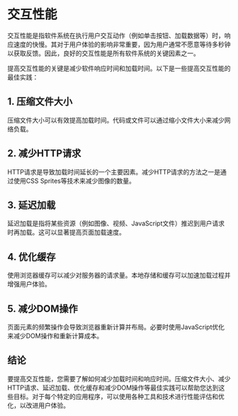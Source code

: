 # 交互性能

交互性能是指软件系统在执行用户交互动作（例如单击按钮、加载数据等）时，响应速度的快慢。其对于用户体验的影响非常重要，因为用户通常不愿意等待多秒钟以获取反馈。因此，良好的交互性能是所有软件系统的关键因素之一。

提高交互性能的关键是减少软件响应时间和加载时间。以下是一些提高交互性能的最佳实践：

## 1. 压缩文件大小

压缩文件大小可以有效提高加载时间。代码或文件可以通过缩小文件大小来减少网络负载。

## 2. 减少HTTP请求

HTTP请求是导致加载时间延长的一个主要因素。减少HTTP请求的方法之一是通过使用CSS Sprites等技术来减少图像的数量。

## 3. 延迟加载

延迟加载是指将某些资源（例如图像、视频、JavaScript文件）推迟到用户请求时再加载。这可以显著提高页面加载速度。

## 4. 优化缓存

使用浏览器缓存可以减少对服务器的请求量。本地存储和缓存可以加速加载过程并增强用户体验。

## 5. 减少DOM操作

页面元素的频繁操作会导致浏览器重新计算并布局。必要时使用JavaScript优化来减少DOM操作和重新计算成本。

## 结论

要提高交互性能，您需要了解如何减少加载时间和响应时间。压缩文件大小、减少HTTP请求、延迟加载、优化缓存和减少DOM操作等最佳实践可以帮助您达到这些目标。对于每个特定的应用程序，可以使用各种工具和技术进行性能评估和优化，以改进用户体验。